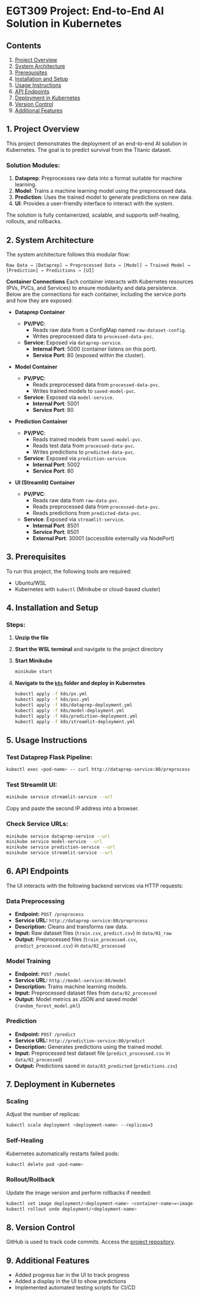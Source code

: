 # EGT309 Project: End-to-End AI Solution in Kubernetes

## Contents
1. [Project Overview](#1-project-overview)
2. [System Architecture](#2-system-architecture)
3. [Prerequisites](#3-prerequisites)
4. [Installation and Setup](#4-installation-and-setup)
5. [Usage Instructions](#5-usage-instructions)
6. [API Endpoints](#6-api-endpoints)
7. [Deployment in Kubernetes](#7-deployment-in-kubernetes)
8. [Version Control](#8-version-control)
9. [Additional Features](#9-additional-features)

## 1. Project Overview
This project demonstrates the deployment of an end-to-end AI solution in Kubernetes. The goal is to predict survival from the Titanic dataset.

### Solution Modules:
1. **Dataprep**: Preprocesses raw data into a format suitable for machine learning.
2. **Model**: Trains a machine learning model using the preprocessed data.
3. **Prediction**: Uses the trained model to generate predictions on new data.
4. **UI**: Provides a user-friendly interface to interact with the system.

The solution is fully containerized, scalable, and supports self-healing, rollouts, and rollbacks.

## 2. System Architecture
The system architecture follows this modular flow:
```
Raw Data → [Dataprep] → Preprocessed Data → [Model] → Trained Model → [Prediction] → Predictions → [UI]
```
**Container Connections**
Each container interacts with Kubernetes resources (PVs, PVCs, and Services) to ensure modularity and data persistence. Below are the connections for each container, including the service ports and how they are exposed:

- **Dataprep Container**
  - **PV/PVC**: 
    - Reads raw data from a ConfigMap named `raw-dataset-config`.
    - Writes preprocessed data to `processed-data-pvc`.
  - **Service**: Exposed via `dataprep-service`.
    - **Internal Port**: 5000 (container listens on this port).
    - **Service Port**: 80 (exposed within the cluster).


- **Model Container**
  - **PV/PVC**: 
    - Reads preprocessed data from `processed-data-pvc`.
    - Writes trained models to `saved-model-pvc`.
  - **Service**: Exposed via `model-service`.
    - **Internal Port**: 5001
    - **Service Port**: 80


- **Prediction Container**
  - **PV/PVC**: 
    - Reads trained models from `saved-model-pvc`.
    - Reads test data from `processed-data-pvc`.
    - Writes predictions to `predicted-data-pvc`.
  - **Service**: Exposed via `prediction-service`.
    - **Internal Port**: 5002
    - **Service Port**: 80


- **UI (Streamlit) Container**
  - **PV/PVC**: 
    - Reads raw data from `raw-data-pvc`.
    - Reads preprocessed data from `processed-data-pvc`.
    - Reads predictions from `predicted-data-pvc`.
  - **Service**: Exposed via `streamlit-service`.
    - **Internal Port**: 8501
    - **Service Port**: 8501
    - **External Port**: 30001 (accessible externally via NodePort)


## 3. Prerequisites
To run this project, the following tools are required:
- Ubuntu/WSL
- Kubernetes with `kubectl` (Minikube or cloud-based cluster)

## 4. Installation and Setup

### Steps:
1. **Unzip the file**
2. **Start the WSL terminal** and navigate to the project directory
3. **Start Minikube**
   ```sh
   minikube start
   ```

4. **Navigate to the [`k8s`](./k8s/) folder and deploy in Kubernetes**
   ```sh
   kubectl apply -f k8s/pv.yml
   kubectl apply -f k8s/pvc.yml
   kubectl apply -f k8s/dataprep-deployment.yml
   kubectl apply -f k8s/model-deployment.yml
   kubectl apply -f k8s/prediction-deployment.yml
   kubectl apply -f k8s/streamlit-deployment.yml
   ```


## 5. Usage Instructions

### Test Dataprep Flask Pipeline:
```sh
kubectl exec <pod-name> -- curl http://dataprep-service:80/preprocess
```

### Test Streamlit UI:
```sh
minikube service streamlit-service --url
```
Copy and paste the second IP address into a browser.

### Check Service URLs:
```sh
minikube service dataprep-service --url
minikube service model-service --url
minikube service prediction-service --url
minikube service streamlit-service --url
```

## 6. API Endpoints
The UI interacts with the following backend services via HTTP requests:

### Data Preprocessing
- **Endpoint:** `POST /preprocess`
- **Service URL:** `http://dataprep-service:80/preprocess`
- **Description:** Cleans and transforms raw data.
- **Input:** Raw dataset files (`train.csv`, `predict.csv`) in `data/01_raw`
- **Output:** Preprocessed files (`train_processed.csv`, `predict_processed.csv`) in `data/02_processed`

### Model Training
- **Endpoint:** `POST /model`
- **Service URL:** `http://model-service:80/model`
- **Description:** Trains machine learning models.
- **Input:** Preprocessed dataset files from `data/02_processed`
- **Output:** Model metrics as JSON and saved model (`random_forest_model.pkl`)

### Prediction
- **Endpoint:** `POST /predict`
- **Service URL:** `http://prediction-service:80/predict`
- **Description:** Generates predictions using the trained model.
- **Input:** Preprocessed test dataset file (`predict_processed.csv` in `data/02_processed`)
- **Output:** Predictions saved in `data/03_predicted` (`predictions.csv`)

## 7. Deployment in Kubernetes

### Scaling
Adjust the number of replicas:
```sh
kubectl scale deployment <deployment-name> --replicas=3
```

### Self-Healing
Kubernetes automatically restarts failed pods:
```sh
kubectl delete pod <pod-name>
```

### Rollout/Rollback
Update the image version and perform rollbacks if needed:
```sh
kubectl set image deployment/<deployment-name> <container-name>=<image-name>:<version>
kubectl rollout undo deployment/<deployment-name>
```

## 8. Version Control
GitHub is used to track code commits. Access the [project repository](https://github.com/Jeff98765/kubernetes.git).

## 9. Additional Features
- Added progress bar in the UI to track progress
- Added a display in the UI to show predictions
- Implemented automated testing scripts for CI/CD


